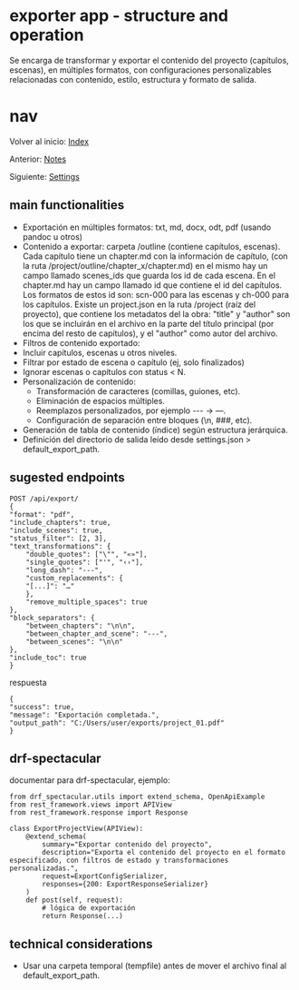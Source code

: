 # exporter app - structure and operation

Se encarga de transformar y exportar el contenido del proyecto (capítulos, escenas), en múltiples formatos, con configuraciones personalizables relacionadas con contenido, estilo, estructura y formato de salida.

# nav
Volver al inicio:
[Index](index.md)

Anterior:
[Notes](notes.md)

Siguiente:
[Settings](settings.md)

## main functionalities

- Exportación en múltiples formatos:
txt, md, docx, odt, pdf (usando pandoc u otros)
- Contenido a exportar: carpeta /outline (contiene capítulos, escenas). Cada capítulo tiene un chapter.md con la información de capítulo, (con la ruta /project/outline/chapter_x/chapter.md) en el mismo hay un campo llamado scenes_ids que guarda los id de cada escena. En el chapter.md hay un campo llamado id que contiene el id del capítulos. Los formatos de estos id son: scn-000 para las escenas y ch-000 para los capítulos. Existe un project.json en la ruta /project (raíz del proyecto), que contiene los metadatos del la obra: "title" y "author" son los que se incluirán en el archivo en la parte del título principal (por encima del resto de capítulos), y el "author" como autor del archivo.  
- Filtros de contenido exportado:
 - Incluir capítulos, escenas u otros niveles.
 - Filtrar por estado de escena o capítulo (ej, solo finalizados)
 - Ignorar escenas o capítulos con status < N.
- Personalización de contenido:
  - Transformación de caracteres (comillas, guiones, etc).
  - Eliminación de espacios múltiples.
  - Reemplazos personalizados, por ejemplo --- → —.
  - Configuración de separación entre bloques (\n, ###, etc).
- Generación de tabla de contenido (índice) según estructura jerárquica.
- Definición del directorio de salida leído desde settings.json > default_export_path.

## sugested endpoints

    POST /api/export/
    {
    "format": "pdf",
    "include_chapters": true,
    "include_scenes": true,
    "status_filter": [2, 3],
    "text_transformations": {
        "double_quotes": ["\"", "«»"],
        "single_quotes": ["'", "‹›"],
        "long_dash": "---",
        "custom_replacements": {
        "[...]": "…"
        },
        "remove_multiple_spaces": true
    },
    "block_separators": {
        "between_chapters": "\n\n",
        "between_chapter_and_scene": "---",
        "between_scenes": "\n\n"
    },
    "include_toc": true
    }

respuesta

    {
    "success": true,
    "message": "Exportación completada.",
    "output_path": "C:/Users/user/exports/project_01.pdf"
    }

## drf-spectacular
documentar para drf-spectacular, ejemplo:

    from drf_spectacular.utils import extend_schema, OpenApiExample
    from rest_framework.views import APIView
    from rest_framework.response import Response

    class ExportProjectView(APIView):
        @extend_schema(
            summary="Exportar contenido del proyecto",
            description="Exporta el contenido del proyecto en el formato especificado, con filtros de estado y transformaciones personalizadas.",
            request=ExportConfigSerializer,
            responses={200: ExportResponseSerializer}
        )
        def post(self, request):
            # lógica de exportación
            return Response(...)

## technical considerations
- Usar una carpeta temporal (tempfile) antes de mover el archivo final al default_export_path.
